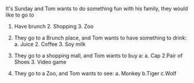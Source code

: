 It's Sunday and Tom wants to do something fun with his family, they would like to go to
1. Have brunch  2. Shopping  3. Zoo

1. They go to a Brunch place, and Tom wants to have something to drink:
a. Juice 2. Coffee 3. Soy milk

2. They go to a shopping mall, and Tom wants to buy a: 
a. Cap  2.Pair of Shoes 3. Video game

3. They go to a Zoo, and Tom wants to see: 
a. Monkey b.Tiger c.Wolf
